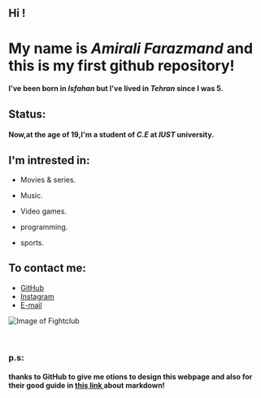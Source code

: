 

 
## Hi !

# My name is  _Amirali Farazmand_ and this is my first github repository!

#### I've been born in _Isfahan_ but I've lived in _Tehran_ since I was 5.



## Status:
#### Now,at the age of 19,I'm a student of _C.E_ at _IUST_ university.



## I'm intrested in:
- Movies & series.

- Music.

- Video games.

- programming.

- sports.
 
 ## To contact me:
 
- [GitHub](http://github.com/AmiraliFarazmand) 
- [Instagram](https://www.instagram.com/amiralifrzmnd/)
- [ E-mail](https://amiralifm1407@gmail.com/)



![Image of Fightclub](https://i.pinimg.com/originals/3d/a2/e1/3da2e1aed80c57e7d38e13e4ca4f596d.jpg)


 <br>
 <h3><head>p.s:
  <h4>thanks to <b> GitHub </b> to give me otions to design this webpage and also for their good guide in  <a href="https://guides.github.com/features/mastering-markdown/" target="_blank">this link </a>about markdown! 
  



